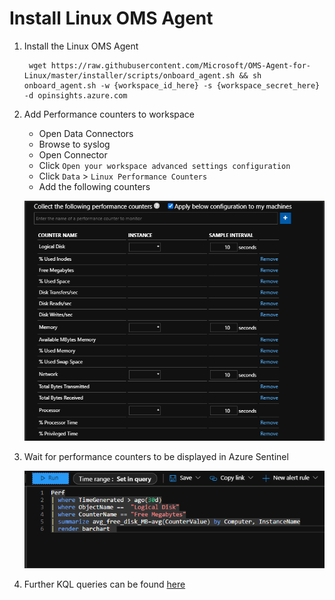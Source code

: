 # Install Linux OMS Agent 

1. Install the Linux OMS Agent

        wget https://raw.githubusercontent.com/Microsoft/OMS-Agent-for-Linux/master/installer/scripts/onboard_agent.sh && sh onboard_agent.sh -w {workspace_id_here} -s {workspace_secret_here} -d opinsights.azure.com

2. Add Performance counters to workspace
    - Open Data Connectors
    - Browse to syslog
    - Open Connector
    - Click `Open your workspace advanced settings configuration`
    - Click `Data` > `Linux Performance Counters`
    - Add the following counters 

    ![Linux-Perf-Counters](../.images/image4.png)

3. Wait for performance counters to be displayed in Azure Sentinel

    ![kql-perf](../.images/image5.png)

4. Further KQL queries can be found [here](../kql/perf)